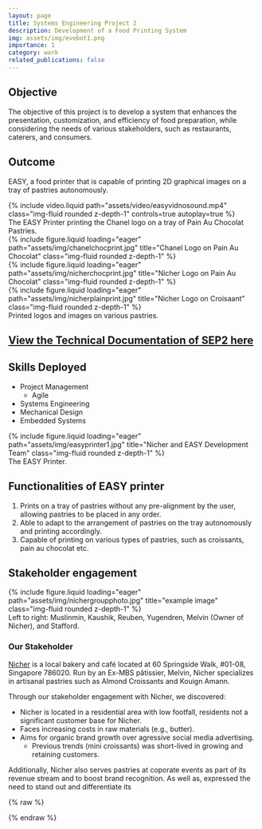 ```yaml
---
layout: page
title: Systems Engineering Project 2
description: Development of a Food Printing System
img: assets/img/evebot1.png
importance: 1
category: work
related_publications: false
---
```


<!-- Describe the objective of SEP2 -->
## Objective
The objective of this project is to develop a system that enhances the presentation, customization, and efficiency of food preparation, while considering the needs of various stakeholders, such as restaurants, caterers, and consumers.

## Outcome
EASY, a food printer that is capable of printing 2D graphical images on a tray of pastries autonomously.

<!-- To give your project a background in the portfolio page, just add the img tag to the front matter like so:

    ---
    layout: page
    title: project
    description: a project with a background image
    img: /assets/img/12.jpg
    --- -->

<!-- Video of EASY in operation -->
<div class="videorow">
    <div class="col-sm mt-3 mt-md-0">
        {% include video.liquid path="assets/video/easyvidnosound.mp4" class="img-fluid rounded z-depth-1" controls=true autoplay=true %}
    </div>
</div>
<!-- Caption of EASY video -->
<div class="caption">
    The EASY Printer printing the Chanel logo on a tray of Pain Au Chocolat Pastries.
</div>


<!-- Show photo of the output of the Chanel logo and other prints -->
<div class="row">
    <div class="col-sm mt-3 mt-md-0">
        {% include figure.liquid loading="eager" path="assets/img/chanelchocprint.jpg" title="Chanel Logo on Pain Au Chocolat" class="img-fluid rounded z-depth-1" %}
    </div>
    <div class="col-sm mt-3 mt-md-0">
        {% include figure.liquid loading="eager" path="assets/img/nicherchocprint.jpg" title="Nicher Logo on Pain Au Chocolat" class="img-fluid rounded z-depth-1" %}
    </div>
    <div class="col-sm mt-3 mt-md-0">
        {% include figure.liquid loading="eager" path="assets/img/nicherplainprint.jpg" title="Nicher Logo on Croisaant" class="img-fluid rounded z-depth-1" %}
    </div>
</div>
<div class="caption">
    Printed logos and images on various pastries.
</div>


<!-- SEP2 Technical Documentation Section -->
## [View the Technical Documentation of SEP2 here](https://reubenlow.github.io/blog/2024/sep2docs/)


<!-- Skills Deployed -->
## Skills Deployed
- Project Management
    - Agile
- Systems Engineering
- Mechanical Design
- Embedded Systems


<!-- Photo of EASY printer -->
<div class="row">
    <div class="col-sm mt-3 mt-md-0">
        {% include figure.liquid loading="eager" path="assets/img/easyprinter1.jpg" title="Nicher and EASY Development Team" class="img-fluid rounded z-depth-1" %}
    </div>
</div>
<div class="caption">
    The EASY Printer.
</div>

<!-- Functionalities of EASY printer -->
## Functionalities of EASY printer
1. Prints on a tray of pastries without any pre-alignment by the user, allowing pastries to be placed in any order.
2. Able to adapt to the arrangement of pastries on the tray autonomously and printing accordingly.
3. Capable of printing on various types of pastries, such as croissants, pain au chocolat etc.

<!-- Stakeholder engagement -->
## Stakeholder engagement

<div class="row">
    <div class="col-sm mt-3 mt-md-0">
        {% include figure.liquid loading="eager" path="assets/img/nichergroupphoto.jpg" title="example image" class="img-fluid rounded z-depth-1" %}
    </div>
</div>
<div class="caption">
    Left to right: Muslinmin, Kaushik, Reuben, Yugendren, Melvin (Owner of Nicher), and Stafford.
</div>

### Our Stakeholder
[Nicher](https://nicher.com.sg/) is a local bakery and café located at 60 Springside Walk, #01-08, Singapore 786020. Run by an Ex-MBS pâtissier, Melvin, Nicher specializes in artisanal pastries such as Almond Croissants and Kouign Amann.

Through our stakeholder engagement with Nicher, we discovered:
- Nicher is located in a residential area with low footfall, residents not a significant customer base for Nicher.
- Faces increasing costs in raw materials (e.g., butter).
- Aims for organic brand growth over agressive social media advertising.
    - Previous trends (mini croissants) was short-lived in growing and retaining customers.

Additionally, Nicher also serves pastries at coporate events as part of its revenue stream and to boost brand recognition. As well as, expressed the need to stand out and differentiate its 



{% raw %}


{% endraw %}

